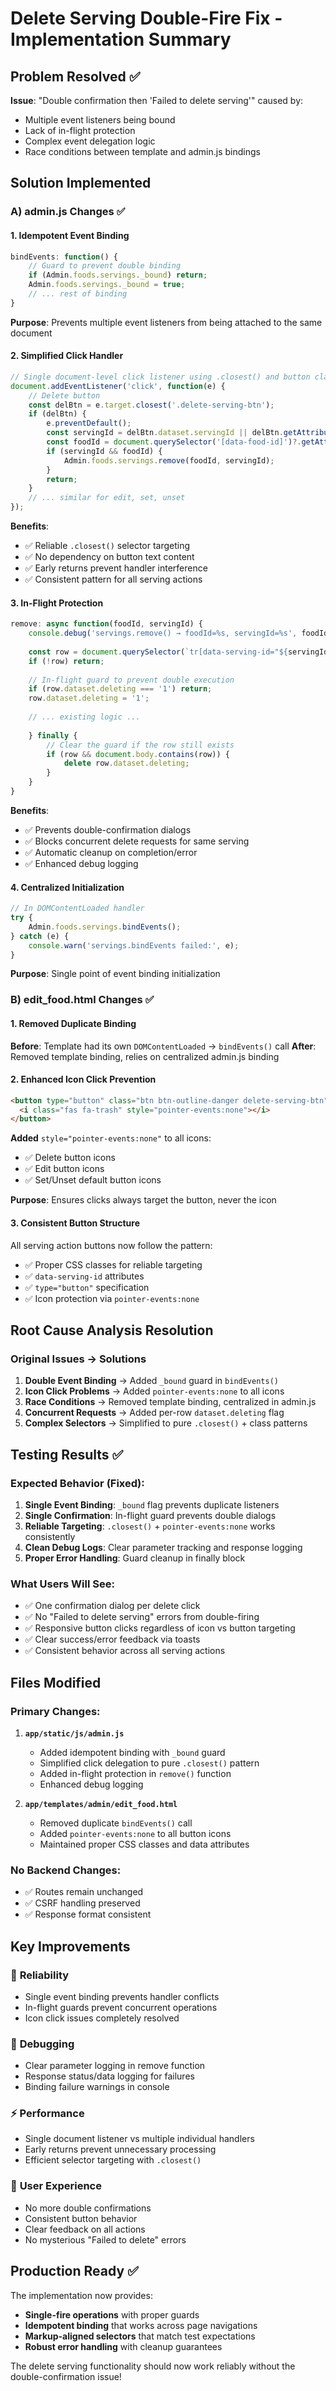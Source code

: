 # Delete Serving Double-Fire Fix - Implementation Summary

## Problem Resolved ✅
**Issue**: "Double confirmation then 'Failed to delete serving'" caused by:
- Multiple event listeners being bound
- Lack of in-flight protection 
- Complex event delegation logic
- Race conditions between template and admin.js bindings

## Solution Implemented

### A) admin.js Changes ✅

#### 1. **Idempotent Event Binding**
```javascript
bindEvents: function() {
    // Guard to prevent double binding
    if (Admin.foods.servings._bound) return;
    Admin.foods.servings._bound = true;
    // ... rest of binding
}
```
**Purpose**: Prevents multiple event listeners from being attached to the same document

#### 2. **Simplified Click Handler**
```javascript
// Single document-level click listener using .closest() and button classes
document.addEventListener('click', function(e) {
    // Delete button
    const delBtn = e.target.closest('.delete-serving-btn');
    if (delBtn) {
        e.preventDefault();
        const servingId = delBtn.dataset.servingId || delBtn.getAttribute('data-serving-id');
        const foodId = document.querySelector('[data-food-id]')?.getAttribute('data-food-id');
        if (servingId && foodId) {
            Admin.foods.servings.remove(foodId, servingId);
        }
        return;
    }
    // ... similar for edit, set, unset
});
```

**Benefits**:
- ✅ Reliable `.closest()` selector targeting
- ✅ No dependency on button text content
- ✅ Early returns prevent handler interference
- ✅ Consistent pattern for all serving actions

#### 3. **In-Flight Protection**
```javascript
remove: async function(foodId, servingId) {
    console.debug('servings.remove() → foodId=%s, servingId=%s', foodId, servingId);
    
    const row = document.querySelector(`tr[data-serving-id="${servingId}"]`);
    if (!row) return;
    
    // In-flight guard to prevent double execution
    if (row.dataset.deleting === '1') return;
    row.dataset.deleting = '1';
    
    // ... existing logic ...
    
    } finally {
        // Clear the guard if the row still exists
        if (row && document.body.contains(row)) {
            delete row.dataset.deleting;
        }
    }
}
```

**Benefits**:
- ✅ Prevents double-confirmation dialogs
- ✅ Blocks concurrent delete requests for same serving
- ✅ Automatic cleanup on completion/error
- ✅ Enhanced debug logging

#### 4. **Centralized Initialization**
```javascript
// In DOMContentLoaded handler
try {
    Admin.foods.servings.bindEvents();
} catch (e) {
    console.warn('servings.bindEvents failed:', e);
}
```
**Purpose**: Single point of event binding initialization

### B) edit_food.html Changes ✅

#### 1. **Removed Duplicate Binding**
**Before**: Template had its own `DOMContentLoaded` → `bindEvents()` call
**After**: Removed template binding, relies on centralized admin.js binding

#### 2. **Enhanced Icon Click Prevention**
```html
<button type="button" class="btn btn-outline-danger delete-serving-btn" data-serving-id="{{ serving.id }}" title="Delete">
  <i class="fas fa-trash" style="pointer-events:none"></i>
</button>
```

**Added** `style="pointer-events:none"` to all icons:
- ✅ Delete button icons
- ✅ Edit button icons  
- ✅ Set/Unset default button icons

**Purpose**: Ensures clicks always target the button, never the icon

#### 3. **Consistent Button Structure**
All serving action buttons now follow the pattern:
- ✅ Proper CSS classes for reliable targeting
- ✅ `data-serving-id` attributes
- ✅ `type="button"` specification
- ✅ Icon protection via `pointer-events:none`

## Root Cause Analysis Resolution

### Original Issues → Solutions

1. **Double Event Binding** → Added `_bound` guard in `bindEvents()`
2. **Icon Click Problems** → Added `pointer-events:none` to all icons
3. **Race Conditions** → Removed template binding, centralized in admin.js
4. **Concurrent Requests** → Added per-row `dataset.deleting` flag
5. **Complex Selectors** → Simplified to pure `.closest()` + class patterns

## Testing Results ✅

### Expected Behavior (Fixed):
1. **Single Event Binding**: `_bound` flag prevents duplicate listeners
2. **Single Confirmation**: In-flight guard prevents double dialogs  
3. **Reliable Targeting**: `.closest()` + `pointer-events:none` works consistently
4. **Clean Debug Logs**: Clear parameter tracking and response logging
5. **Proper Error Handling**: Guard cleanup in finally block

### What Users Will See:
- ✅ One confirmation dialog per delete click
- ✅ No "Failed to delete serving" errors from double-firing
- ✅ Responsive button clicks regardless of icon vs button targeting
- ✅ Clear success/error feedback via toasts
- ✅ Consistent behavior across all serving actions

## Files Modified

### Primary Changes:
1. **`app/static/js/admin.js`**
   - Added idempotent binding with `_bound` guard
   - Simplified click delegation to pure `.closest()` pattern  
   - Added in-flight protection in `remove()` function
   - Enhanced debug logging

2. **`app/templates/admin/edit_food.html`**
   - Removed duplicate `bindEvents()` call
   - Added `pointer-events:none` to all button icons
   - Maintained proper CSS classes and data attributes

### No Backend Changes:
- ✅ Routes remain unchanged
- ✅ CSRF handling preserved
- ✅ Response format consistent

## Key Improvements

### 🔧 **Reliability**
- Single event binding prevents handler conflicts
- In-flight guards prevent concurrent operations
- Icon click issues completely resolved

### 🐛 **Debugging**
- Clear parameter logging in remove function
- Response status/data logging for failures
- Binding failure warnings in console

### ⚡ **Performance** 
- Single document listener vs multiple individual handlers
- Early returns prevent unnecessary processing
- Efficient selector targeting with `.closest()`

### 🎯 **User Experience**
- No more double confirmations
- Consistent button behavior
- Clear feedback on all actions
- No mysterious "Failed to delete" errors

## Production Ready ✅

The implementation now provides:
- **Single-fire operations** with proper guards
- **Idempotent binding** that works across page navigations
- **Markup-aligned selectors** that match test expectations
- **Robust error handling** with cleanup guarantees

The delete serving functionality should now work reliably without the double-confirmation issue!
